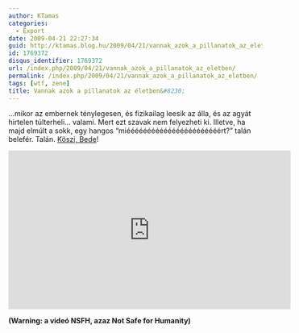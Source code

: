 ```yaml
---
author: KTamas
categories:
  - Export
date: 2009-04-21 22:27:34
guid: http://ktamas.blog.hu/2009/04/21/vannak_azok_a_pillanatok_az_eletben
id: 1769372
disqus_identifier: 1769372
url: /index.php/2009/04/21/vannak_azok_a_pillanatok_az_eletben/
permalink: /index.php/2009/04/21/vannak_azok_a_pillanatok_az_eletben/
tags: [wtf, zene]
title: Vannak azok a pillanatok az életben&#8230;
---
```


&#8230;mikor az embernek ténylegesen, és fizikailag leesik az álla, és az agyát hirtelen túlterheli&#8230; valami. Mert ezt szavak nem felyezheti ki. Illetve, ha majd elmúlt a sokk, egy hangos &#8220;miééééééééééééééééééééééért?&#8221; talán belefér. Talán. <a href="http://bedemarton.tumblr.com/post/98489983/tegnap-volt-igaz-n-sl-ger-de-h-tha-m-g-ma-sem" target="_blank">Köszi, Bede</a>!

<iframe width="560" height="315" src="https://www.youtube.com/embed/PzTUdZSjG78" frameborder="0" allow="accelerometer; autoplay; encrypted-media; gyroscope; picture-in-picture" allowfullscreen></iframe>

<strong>(Warning: a videó NSFH, azaz Not Safe for Humanity)</strong>

